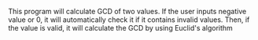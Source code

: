 This program will calculate GCD of two values.
If the user inputs negative value or 0, it will automatically check it if it contains invalid values. 
Then, if the value is valid, it will calculate the GCD by using Euclid's algorithm
